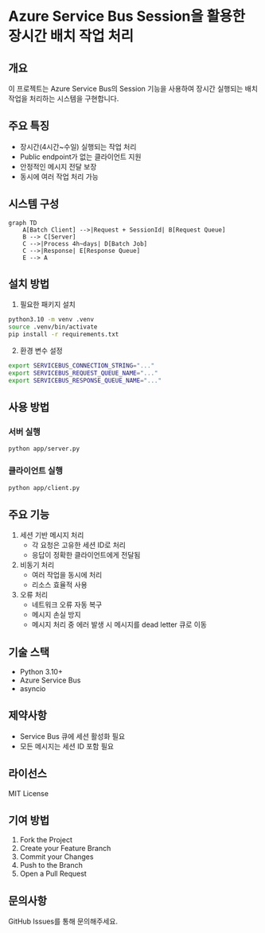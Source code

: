 # Azure Service Bus Session을 활용한 장시간 배치 작업 처리

## 개요
이 프로젝트는 Azure Service Bus의 Session 기능을 사용하여 장시간 실행되는 배치 작업을 처리하는 시스템을 구현합니다.

## 주요 특징
- 장시간(4시간~수일) 실행되는 작업 처리
- Public endpoint가 없는 클라이언트 지원
- 안정적인 메시지 전달 보장
- 동시에 여러 작업 처리 가능

## 시스템 구성
```mermaid
graph TD
    A[Batch Client] -->|Request + SessionId| B[Request Queue]
    B --> C[Server]
    C -->|Process 4h~days| D[Batch Job]
    C -->|Response| E[Response Queue]
    E --> A
```

## 설치 방법
1. 필요한 패키지 설치
```bash
python3.10 -m venv .venv
source .venv/bin/activate
pip install -r requirements.txt
```
2. 환경 변수 설정
```bash
export SERVICEBUS_CONNECTION_STRING="..."
export SERVICEBUS_REQUEST_QUEUE_NAME="..."
export SERVICEBUS_RESPONSE_QUEUE_NAME="..."
```

## 사용 방법
### 서버 실행
```bash
python app/server.py
```
### 클라이언트 실행
```bash
python app/client.py
```

## 주요 기능
1. 세션 기반 메시지 처리
    - 각 요청은 고유한 세션 ID로 처리
    - 응답이 정확한 클라이언트에게 전달됨
2. 비동기 처리
    - 여러 작업을 동시에 처리
    - 리소스 효율적 사용
3. 오류 처리
    - 네트워크 오류 자동 복구
    - 메시지 손실 방지
    - 메시지 처리 중 에러 발생 시 메시지를 dead letter 큐로 이동

## 기술 스택
- Python 3.10+
- Azure Service Bus
- asyncio

## 제약사항
- Service Bus 큐에 세션 활성화 필요
- 모든 메시지는 세션 ID 포함 필요

## 라이선스
MIT License

## 기여 방법
1. Fork the Project
2. Create your Feature Branch
3. Commit your Changes
4. Push to the Branch
5. Open a Pull Request

## 문의사항
GitHub Issues를 통해 문의해주세요.
